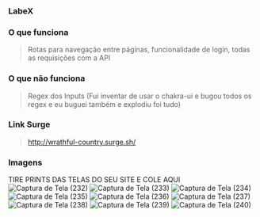 ### LabeX

### O que funciona
>Rotas para navegação entre páginas, funcionalidade de login, todas as requisições com a API

### O que não funciona
>Regex dos Inputs (Fui inventar de usar o chakra-ui e bugou todos os regex e eu buguei também e explodiu foi tudo)

### Link Surge 
>http://wrathful-country.surge.sh/

### Imagens
TIRE PRINTS DAS TELAS DO SEU SITE E COLE AQUI
![Captura de Tela (232)](https://user-images.githubusercontent.com/47644831/154869649-a12c0b6e-dc3a-474e-8567-3bad7e2e81bb.png)
![Captura de Tela (233)](https://user-images.githubusercontent.com/47644831/154869650-053a0e74-cd8c-4fb2-9aea-feae841a5c2d.png)
![Captura de Tela (234)](https://user-images.githubusercontent.com/47644831/154869651-6c71a782-15d6-4285-8d73-915110ee2643.png)
![Captura de Tela (235)](https://user-images.githubusercontent.com/47644831/154869654-8fa27584-14f5-4d26-96d3-5233093f940b.png)
![Captura de Tela (236)](https://user-images.githubusercontent.com/47644831/154869657-66c4210f-4e65-4342-b1db-c30ee1be72b5.png)
![Captura de Tela (237)](https://user-images.githubusercontent.com/47644831/154869659-d2178277-9e8c-4c61-a132-24f0ce7bffeb.png)
![Captura de Tela (238)](https://user-images.githubusercontent.com/47644831/154869662-77522c94-170f-4f44-8d8c-993d91baaa73.png)
![Captura de Tela (239)](https://user-images.githubusercontent.com/47644831/154869664-cf45efb9-d845-4d9e-99a5-2463043887eb.png)
![Captura de Tela (240)](https://user-images.githubusercontent.com/47644831/154869665-adaedad6-a9e1-4493-9a70-309875b0654c.png)